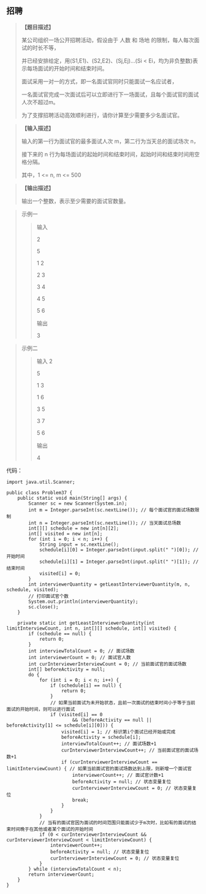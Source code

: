 ## 招聘

> **【题目描述】**
> 
> 某公司组织一场公开招聘活动，假设由于 人数 和 场地 的限制，每人每次面试的时长不等，
> 
> 并已经安排给定，用(S1,E1)、(S2,E2)、(Sj,Ej)…(Si < Ei，均为非负整数)表示每场面试的开始时间和结束时间。
> 
> 面试采用一对一的方式，即一名面试官同时只能面试一名应试者，
> 
> 一名面试官完成一次面试后可以立即进行下一场面试，且每个面试官的面试人次不超过m。
> 
> 为了支撑招聘活动高效顺利进行，请你计算至少需要多少名面试官。

> **【输入描述】**
> 
> 输入的第一行为面试官的最多面试人次 m，第二行为当天总的面试场次 n，
> 
> 接下来的 n 行为每场面试的起始时间和结束时间，起始时间和结束时间用空格分隔。
> 
> 其中，1 <= n, m <= 500

> **【输出描述】**
> 
> 输出一个整数，表示至少需要的面试官数量。

> 示例一
>> 输入
>>
>> 2
>>
>> 5
>>
>> 1 2
>>
>> 2 3
>>
>> 3 4
>>
>> 4 5
>>
>> 5 6
>>
>> 输出
>>
>> 3

> 示例二
>> 输入
>> 2
>>
>> 5
>>
>> 1 3
>>
>> 1 6
>>
>> 3 5
>>
>> 3 7
>>
>> 5 6
>>
>> 输出
>>
>> 4

代码：
```
import java.util.Scanner;

public class Problem37 {
    public static void main(String[] args) {
        Scanner sc = new Scanner(System.in);
        int m = Integer.parseInt(sc.nextLine()); // 每个面试官的面试场数限制
        int n = Integer.parseInt(sc.nextLine()); // 当天面试总场数
        int[][] schedule = new int[n][2];
        int[] visited = new int[n];
        for (int i = 0; i < n; i++) {
            String input = sc.nextLine();
            schedule[i][0] = Integer.parseInt(input.split(" ")[0]); // 开始时间
            schedule[i][1] = Integer.parseInt(input.split(" ")[1]); // 结束时间
            visited[i] = 0;
        }
        int interviewerQuantity = getLeastInterviewerQuantity(m, n, schedule, visited);
        // 打印面试官个数
        System.out.println(interviewerQuantity);
        sc.close();
    }

    private static int getLeastInterviewerQuantity(int limitInterviewCount, int n, int[][] schedule, int[] visited) {
        if (schedule == null) {
            return 0;
        }
        int interviewTotalCount = 0; // 面试场数
        int interviewerCount = 0; // 面试官人数
        int curInterviewerInterviewCount = 0; // 当前面试官的面试场数
        int[] beforeActivity = null;
        do {
            for (int i = 0; i < n; i++) {
                if (schedule[i] == null) {
                    return 0;
                }
                // 如果当前面试为未开始状态，且前一次面试的结束时间小于等于当前面试的开始时间，则可以进行面试
                if (visited[i] == 0
                        && (beforeActivity == null || beforeActivity[1] <= schedule[i][0])) {
                    visited[i] = 1; // 标识第i个面试已经开始或完成
                    beforeActivity = schedule[i];
                    interviewTotalCount++; // 面试场数+1
                    curInterviewerInterviewCount++; // 当前面试官的面试场数+1
                    if (curInterviewerInterviewCount == limitInterviewCount) { // 如果当前面试官的面试场数达到上限，则新增一个面试官
                        interviewerCount++; // 面试官计数+1
                        beforeActivity = null; // 状态变量复位
                        curInterviewerInterviewCount = 0; // 状态变量复位
                        break;
                    }
                }
            }
            // 当有的面试官因为面试的时间范围只能面试少于m次时，比如有的面试的结束时间晚于在其他或者某个面试的开始时间
            if (0 < curInterviewerInterviewCount && curInterviewerInterviewCount < limitInterviewCount) {
                interviewerCount++;
                beforeActivity = null; // 状态变量复位
                curInterviewerInterviewCount = 0; // 状态变量复位
            }
        } while (interviewTotalCount < n);
        return interviewerCount;
    }
}
```
